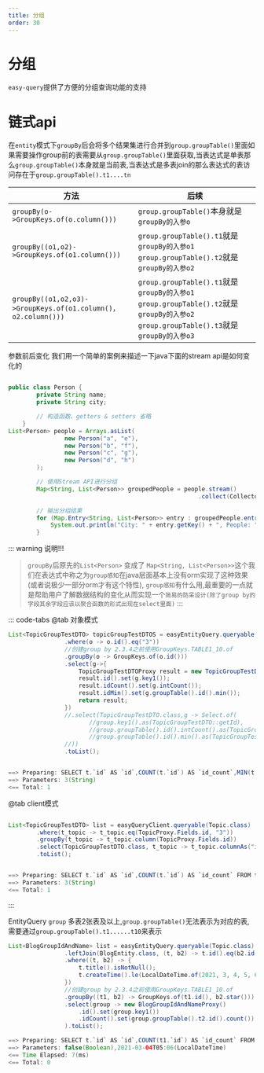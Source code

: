```yaml
---
title: 分组
order: 30
---
```


# 分组
`easy-query`提供了方便的分组查询功能的支持

# 链式api
在`entity`模式下`groupBy`后会将多个结果集进行合并到`group.groupTable()`里面如果需要操作group前的表需要从`group.groupTable()`里面获取,当表达式是单表那么`group.groupTable()`本身就是当前表,当表达式是多表join的那么表达式的表访问存在于`group.groupTable().t1....tn`



| 方法            | 后续                                                              |
| --------------- | ----------------------------------------------------------------- |
| `groupBy(o->GroupKeys.of(o.column()))` | `group.groupTable()`本身就是`groupBy的入参o` |
| `groupBy((o1,o2)->GroupKeys.of(o1.column()))`   | `group.groupTable().t1`就是`groupBy的入参o1`  `group.groupTable().t2`就是`groupBy的入参o2`                                                       |
| `groupBy((o1,o2,o3)->GroupKeys.of(o1.column()，o2.column()))`      | `group.groupTable().t1`就是`groupBy的入参o1`  `group.groupTable().t2`就是`groupBy的入参o2`     `group.groupTable().t3`就是`groupBy的入参o3`                                              |



参数前后变化
我们用一个简单的案例来描述一下java下面的stream api是如何变化的
```java

public class Person {
        private String name;
        private String city;

        // 构造函数、getters & setters 省略
    }
List<Person> people = Arrays.asList(
                new Person("a", "e"),
                new Person("b", "f"),
                new Person("c", "g"),
                new Person("d", "h")
        );

        // 使用Stream API进行分组
        Map<String, List<Person>> groupedPeople = people.stream()
                                                      .collect(Collectors.groupingBy(Person::getCity));

        // 输出分组结果
        for (Map.Entry<String, List<Person>> entry : groupedPeople.entrySet()) {
            System.out.println("City: " + entry.getKey() + ", People: " + entry.getValue());
        }
```


::: warning 说明!!!
> `groupBy`后原先的`List<Person>` 变成了 `Map<String, List<Person>>`这个我们在表达式中称之为`group感知`在java层面基本上没有orm实现了这种效果(或者说极少一部分orm才有这个特性),
`group感知`有什么用,最重要的一点就是帮助用户了解数据结构的变化从而实现一个`简易的防呆设计(除了group by的字段其余字段应该以聚合函数的形式出现在select里面)`
:::





::: code-tabs
@tab 对象模式
```java
List<TopicGroupTestDTO> topicGroupTestDTOS = easyEntityQuery.queryable(Topic.class)
                .where(o -> o.id().eq("3"))
                //创建group by 2.3.4之前使用GroupKeys.TABLE1_10.of
                .groupBy(o -> GroupKeys.of(o.id()))
                .select(g->{
                    TopicGroupTestDTOProxy result = new TopicGroupTestDTOProxy();
                    result.id().set(g.key1());
                    result.idCount().set(g.intCount());
                    result.idMin().set(g.groupTable().id().min());
                    return result;
                })
                //.select(TopicGroupTestDTO.class,g -> Select.of(
                       //group.key1().as(TopicGroupTestDTO::getId),
                       //group.groupTable().id().intCount().as(TopicGroupTestDTO::getIdCount),
                       //group.groupTable().id().min().as(TopicGroupTestDTO::getIdMin)
                //))
                .toList();


==> Preparing: SELECT t.`id` AS `id`,COUNT(t.`id`) AS `id_count`,MIN(t.`id`) AS `id_min` FROM t_topic t WHERE t.`id` = ? GROUP BY t.`id`
==> Parameters: 3(String)
<== Total: 1

```

@tab client模式
```java

List<TopicGroupTestDTO> list = easyQueryClient.queryable(Topic.class)
        .where(t_topic -> t_topic.eq(TopicProxy.Fields.id, "3"))
        .groupBy(t_topic -> t_topic.column(TopicProxy.Fields.id))
        .select(TopicGroupTestDTO.class, t_topic -> t_topic.columnAs("id", "id").columnCountAs("id", "idCount"))
        .toList();


==> Preparing: SELECT t.`id` AS `id`,COUNT(t.`id`) AS `id_count` FROM t_topic t WHERE t.`id` = ? GROUP BY t.`id`
==> Parameters: 3(String)
<== Total: 1

```

::: 


EntityQuery `group` 多表2张表及以上,`group.groupTable()`无法表示为对应的表,需要通过`group.groupTable().t1......t10`来表示

```java
List<BlogGroupIdAndName> list = easyEntityQuery.queryable(Topic.class)
                .leftJoin(BlogEntity.class, (t, b2) -> t.id().eq(b2.id()))
                .where((t, b2) -> {
                    t.title().isNotNull();
                    t.createTime().le(LocalDateTime.of(2021, 3, 4, 5, 6));
                })
                //创建group by 2.3.4之前使用GroupKeys.TABLE1_10.of
                .groupBy((t1, b2) -> GroupKeys.of(t1.id(), b2.star()))
                .select(group -> new BlogGroupIdAndNameProxy()
                    .id().set(group.key1())
                    .idCount().set(group.groupTable().t2.id().count())
                ).toList();

==> Preparing: SELECT t.`id` AS `id`,COUNT(t1.`id`) AS `id_count` FROM `t_topic` t LEFT JOIN `t_blog` t1 ON t1.`deleted` = ? AND t.`id` = t1.`id` WHERE t.`title` IS NOT NULL AND t.`create_time` <= ? GROUP BY t.`id`,t1.`star`
==> Parameters: false(Boolean),2021-03-04T05:06(LocalDateTime)
<== Time Elapsed: 7(ms)
<== Total: 0
```
